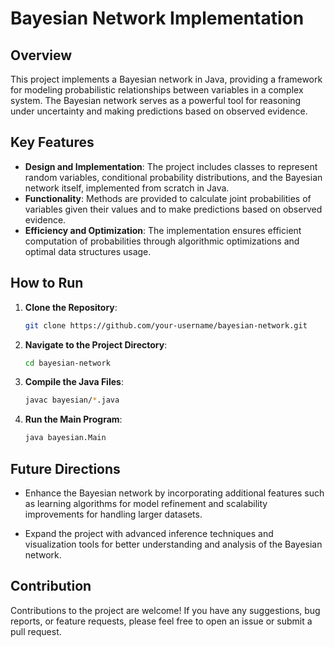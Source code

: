 # Bayesian Network Implementation

## Overview

This project implements a Bayesian network in Java, providing a framework for modeling probabilistic relationships between variables in a complex system. The Bayesian network serves as a powerful tool for reasoning under uncertainty and making predictions based on observed evidence.

## Key Features

- **Design and Implementation**: The project includes classes to represent random variables, conditional probability distributions, and the Bayesian network itself, implemented from scratch in Java.
- **Functionality**: Methods are provided to calculate joint probabilities of variables given their values and to make predictions based on observed evidence.
- **Efficiency and Optimization**: The implementation ensures efficient computation of probabilities through algorithmic optimizations and optimal data structures usage.


## How to Run

1. **Clone the Repository**: 
   ```bash
   git clone https://github.com/your-username/bayesian-network.git
   ```
2. **Navigate to the Project Directory**:
   ```bash
   cd bayesian-network
   ```
3. **Compile the Java Files**:
    ```bash
   javac bayesian/*.java
   ```
4. **Run the Main Program**:
    ```bash
   java bayesian.Main
   ```

## Future Directions

- Enhance the Bayesian network by incorporating additional features such as learning algorithms for model refinement and scalability improvements for handling larger datasets.

- Expand the project with advanced inference techniques and visualization tools for better understanding and analysis of the Bayesian network.

## Contribution 

Contributions to the project are welcome! If you have any suggestions, bug reports, or feature requests, please feel free to open an issue or submit a pull request.

   
